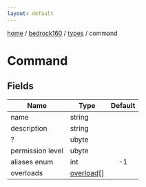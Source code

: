 ```yaml
---
layout: default
---
```


[home](/)  /  [bedrock160](/protocol/bedrock160)  /  [types](/protocol/bedrock160/types)  /  command

# Command

## Fields

Name | Type | Default
---|---|:---:
name | string | 
description | string | 
? | ubyte | 
permission level | ubyte | 
aliases enum | int | -1
overloads | [overload](/protocol/bedrock160/types/overload)[] |
